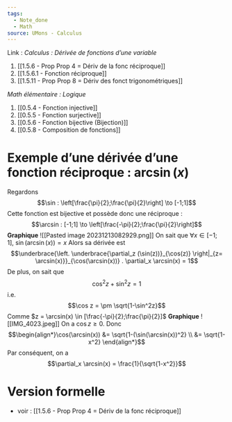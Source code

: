 ```yaml
---
tags:
  - Note_done
  - Math
source: UMons - Calculus
---
```


Link :
_Calculus : Dérivée de fonctions d’une variable_

1. [[1.5.6 - Prop Prop 4 = Dériv de la fonc réciproque]]
2. [[1.5.6.1 - Fonction réciproque]]
3. [[1.5.11 - Prop Prop 8 = Dériv des fonct trigonométriques]]

_Math élémentaire : Logique_
1. [[0.5.4 - Fonction injective]]
2. [[0.5.5 - Fonction surjective]]
3. [[0.5.6 - Fonction bijective (Bijection)]]
4. [[0.5.8 - Composition de fonctions]]

# Exemple d’une dérivée d’une fonction réciproque : $\arcsin(x)$ 
Regardons $$\sin : \left[\frac{\pi}{2};\frac{\pi}{2}\right] \to [-1;1]$$ 
Cette fonction est bijective et possède donc une réciproque :  $$\arcsin : [-1;1] \to \left[\frac{-\pi}{2};\frac{\pi}{2}\right]$$
**Graphique**
![[Pasted image 20231213082929.png]]
On sait que $\forall x \in [-1;1],\ \sin(\arcsin(x))=x$
Alors sa dérivée est $$\underbrace{\left. \underbrace{\partial_z (\sin(z))}_{\cos(z)}  \right|_{z= \arcsin(x)}}_{\cos(\arcsin(x))} . \partial_x \arcsin(x) = 1$$ 
De plus, on sait que $$\cos^2z + \sin^2z = 1$$ i.e. $$\cos z = \pm \sqrt{1-\sin^2z}$$ 
Comme $z = \arcsin(x) \in [\frac{-\pi}{2};\frac{\pi}{2}]$ 
**Graphique** 
![[IMG_4023.jpeg]]
On a $\cos z \ge 0$. Donc $$\begin{align*}\cos(\arcsin(x)) &= \sqrt{1-(\sin(\arcsin(x))^2} \\ &= \sqrt{1-x^2} \end{align*}$$ 
Par conséquent, on a $$\partial_x \arcsin(x) = \frac{1}{\sqrt{1-x^2}}$$


# Version formelle
- voir : [[1.5.6 - Prop Prop 4 = Dériv de la fonc réciproque]]